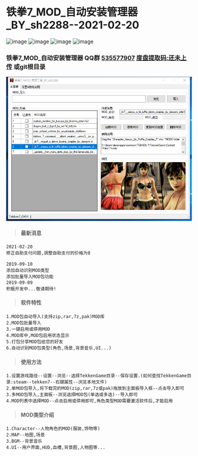 # 铁拳7_MOD_自动安装管理器_BY_sh2288--2021-02-20
![image](https://img.shields.io/badge/最新版本-2019--09--22-orange)  ![image](https://img.shields.io/badge/官方QQ群-535577907-ff69b4?style=flat&logo=tencent-qq)  ![image](https://img.shields.io/badge/.NET-4.5.2-brightgreen?style=flat&logo=.net) ![image](https://img.shields.io/badge/windows/xp/7/8/10-x86/x64-blue?style=flat&logo=windows)
### 铁拳7_MOD_自动安装管理器 QQ群 [535577907](https://shang.qq.com/wpa/qunwpa?idkey=9bc38adf175aa1ed42958a3ecadb73738b8709b04b4d9418fb8538ee9056bd62) [度盘提取码:还未上传](https://pan.baidu.com/s/) 或git根目录
![image](QQ图片20190909131357.png)
>#### 最新消息
```
2021-02-20
修正自助支付问题,调整自助支付的价格为8
```
```
2019-09-10
添加自动识别MOD类型
添加批量导入MOD包功能
2019-09-09 
积极开发中...敬请期待!
```
>#### 软件特性
```
1.MOD包自动导入(支持zip,rar,7z,pak)MOD库
2.MOD包批量导入
3.一键启用或停用MOD
4.MOD库中,MOD包启用状态显示
5.打包分享MOD包给您的好友
6.自动识别MOD包类型(角色,场景,背景音乐,UI...)
```
>#### 使用方法
```
1.设置游戏路径--设置--浏览--选择TekkenGame目录--保存设置.(如何查找TekkenGame目录:steam--tekken7--右键属性--浏览本地文件)
2.单MOD包导入,将下载完的MOD(zip,rar,7z或pak)拖放到主面板导入框--点击导入即可
3.多MOD包导入,主面板--浏览选择MOD包(单选或多选)--导入即可
4.MOD列表中选择MOD--点击启用或停用即可,角色类型MOD需要激活软件后,才能启用
```
>#### MOD类型介绍
```
1.Character--人物角色的MOD(服装,饰物等)
2.MAP--地图,场景
3.BGM--背景音乐
4.UI--用户界面,HUD,血槽,背景图,人物图等...
